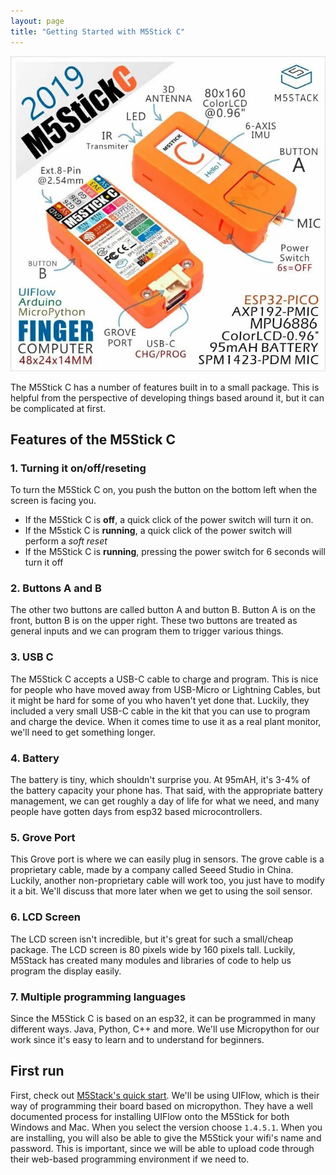 ```yaml
---
layout: page
title: "Getting Started with M5Stick C"
---
```


![M5Stick](../img/m5stickcinfo.jpg)

The M5Stick C has a number of features built in to a small package. This is helpful from the perspective of developing things based around it, but it can be complicated at first.

## Features of the M5Stick C

### 1. Turning it on/off/reseting

To turn the M5Stick C on, you push the button on the bottom left when the screen is facing you.

- If the M5Stick C is **off**, a quick click of the power switch will turn it on.
- If the M5stick C is **running**, a quick click of the power switch will perform a *soft reset*
- If the M5Stick C is **running**, pressing the power switch for 6 seconds will turn it off

### 2. Buttons A and B

The other two buttons are called button A and button B. Button A is on the front, button B is on the upper right. These two buttons are treated as general inputs and we can program them to trigger various things.

### 3. USB C

The M5Stick C accepts a USB-C cable to charge and program. This is nice for people who have moved away from USB-Micro or Lightning Cables, but it might be hard for some of you who haven't yet done that. Luckily, they included a very small USB-C cable in the kit that you can use to program and charge the device. When it comes time to use it as a real plant monitor, we'll need to get something longer.

### 4. Battery

The battery is tiny, which shouldn't surprise you. At 95mAH, it's 3-4% of the battery capacity your phone has. That said, with the appropriate battery management, we can get roughly a day of life for what we need, and many people have gotten days from esp32 based microcontrollers.

### 5. Grove Port

This Grove port is where we can easily plug in sensors. The grove cable is a proprietary cable, made by a company called Seeed Studio in China. Luckily, another non-proprietary cable will work too, you just have to modify it a bit. We'll discuss that more later when we get to using the soil sensor.

### 6. LCD Screen

The LCD screen isn't incredible, but it's great for such a small/cheap package. The LCD screen is 80 pixels wide by 160 pixels tall. Luckily, M5Stack has created many modules and libraries of code to help us program the display easily.

### 7. Multiple programming languages

Since the M5Stick C is based on an esp32, it can be programmed in many different ways. Java, Python, C++ and more. We'll use Micropython for our work since it's easy to learn and to understand for beginners.

## First run

First, check out [M5Stack's quick start](https://docs.m5stack.com/#/en/quick_start/m5stickc/m5stickc_quick_start_with_uiflow). We'll be using UIFlow, which is their way of programming their board based on micropython. They have a well documented process for installing UIFlow onto the M5Stick for both Windows and Mac. When you select the version choose `1.4.5.1`. When you are installing, you will also be able to give the M5Stick your wifi's name and password. This is important, since we will be able to upload code through their web-based programming environment if we need to.
